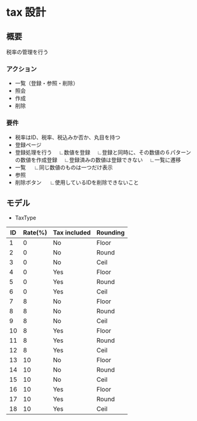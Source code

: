 # tax 設計

## 概要

税率の管理を行う

### アクション

- 一覧（登録・参照・削除）
- 照会
- 作成
- 削除

### 要件

- 税率はID、税率、税込みか否か、丸目を持つ
- 登録ページ
- 登録処理を行う
  　∟数値を登録
  　∟登録と同時に、その数値の６パターンの数値を作成登録
  　∟登録済みの数値は登録できない
  　∟一覧に遷移
- 一覧
　 ∟同じ数値のものは一つだけ表示
- 参照
- 削除ボタン
　 ∟使用しているIDを削除できないこと

## モデル

- TaxType

| ID  | Rate(%) | Tax included | Rounding |
| --- | ------- | ------------ | -------- |
| 1   | 0       | No           | Floor    |
| 2   | 0       | No           | Round    |
| 3   | 0       | No           | Ceil     |
| 4   | 0       | Yes          | Floor    |
| 5   | 0       | Yes          | Round    |
| 6   | 0       | Yes          | Ceil     |
| 7   | 8       | No           | Floor    |
| 8   | 8       | No           | Round    |
| 9   | 8       | No           | Ceil     |
| 10  | 8       | Yes          | Floor    |
| 11  | 8       | Yes          | Round    |
| 12  | 8       | Yes          | Ceil     |
| 13  | 10      | No           | Floor    |
| 14  | 10      | No           | Round    |
| 15  | 10      | No           | Ceil     |
| 16  | 10      | Yes          | Floor    |
| 17  | 10      | Yes          | Round    |
| 18  | 10      | Yes          | Ceil     |
